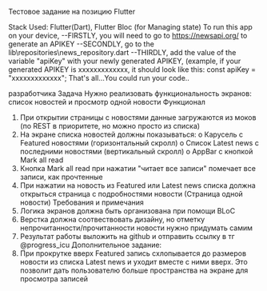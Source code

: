 Тестовое задание на позицию Flutter

Stack Used: Flutter(Dart), Flutter Bloc (for Managing state)
To run this app on your device, 
--FIRSTLY, you will need to go to https://newsapi.org/ to generate an APIKEY
--SECONDLY, go to the lib\repositories\news_repository.dart
--THIRDLY, add the value of the variable "apiKey" with your newly generated APIKEY, (example, if your generated APIKEY is xxxxxxxxxxxxx, it should look like this: const apiKey = "xxxxxxxxxxxxx";
That's all...You could run your code..

разработчика
Задача
Нужно реализовать функциональность экранов: список новостей и просмотр одной
новости
Функционал
1. При открытии страницы с новостями данные загружаются из моков (по REST в
приоритете, но можно просто из списка)
2. На экране списка новостей должны показываться:
o Карусель с Featured новостями (горизонтальный скролл)
o Список Latest news c последними новостями (вертикальный скролл)
o AppBar с кнопкой Mark all read
3. Кнопка Mark all read при нажатии "читает все записи" помечает все записи, как
прочтенные
4. При нажатии на новость из Featured или Latest news списка должна открыться
страница с подробностями новости (Страница одной новости)
Требования и примечания
1. Логика экранов должна быть организована при помощи BLoC
2. Верстка должна соотвествовать дизайну, но отметку
непрочитанности/прочитанности новости нужно придумать самим
3. Результат работы выложить на github и отправить ссылку в тг @progress_icu
Дополнительное задание:
1. При прокрутке вверх Featured запись схлопывается до размеров новости из списка
Latest news и уходит вместе с ними вверх. Это позволит дать пользователю больше
пространства на экране для просмотра записей


